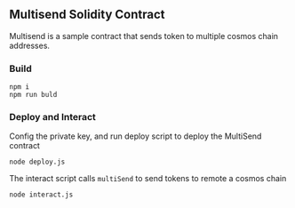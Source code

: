 ## Multisend Solidity Contract
Multisend is a sample contract that sends token to multiple cosmos chain addresses.

### Build
```
npm i
npm run buld
```

### Deploy and Interact
Config the private key, and run deploy script to deploy the MultiSend contract
```
node deploy.js
```

The interact script calls `multiSend` to send tokens to remote a cosmos chain
```
node interact.js
```

